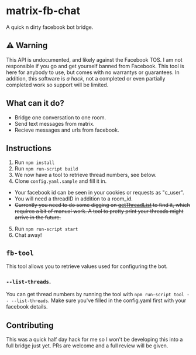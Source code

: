 # matrix-fb-chat

A quick n dirty facebook bot bridge.

## ⚠️ Warning

This API is undocumented, and likely against the Facebook TOS. I am not responsible if you
go and get yourself banned from Facebook. This tool is here for anybody to use, but comes
with no warrantys or guarantees. In addition, this software is *a hack*, not a completed or even partially completed work so support will be limited.

## What can it do?

* Bridge one conversation to one room.
* Send text messages from matrix.
* Recieve messages and urls from facebook.

## Instructions

1. Run ``npm install``
2. Run ``npm run-script build``
3. We now have a tool to retrieve thread numbers, see below.
4. Clone ``config.yaml.sample`` and fill it in.
  - Your facebook id can be seen in your cookies or requests as "c_user".
  - You will need a threadID in addition to a room_id.
  - ~~Currently you need to do some digging on [getThreadList](https://github.com/Schmavery/facebook-chat-api/blob/master/DOCS.md#getThreadList) to find it, which requires a bit of manual work. A tool to pretty print your threads might arrive in the future.~~
5. Run ``npm run-script start``
6. Chat away!

## ``fb-tool``

This tool allows you to retrieve values used for configuring the bot.

### ``--list-threads``.

You can get thread numbers by running the tool with ``npm run-script tool -- --list-threads``. Make sure you've filled in the config.yaml first with your facebook details.

## Contributing

This was a quick half day hack for me so I won't be developing this into a full bridge just yet. PRs are welcome and a full review will be given. 
